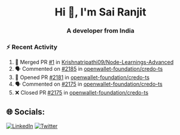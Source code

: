 <h1 align="center">Hi 👋, I'm Sai Ranjit</h1>
<h3 align="center">A developer from India</h3>

### :zap: Recent Activity

<!--START_SECTION:activity-->
1. 🎉 Merged PR [#1](https://github.com/Krishnatripathi09/Node-Learnings-Advanced/pull/1) in [Krishnatripathi09/Node-Learnings-Advanced](https://github.com/Krishnatripathi09/Node-Learnings-Advanced)
2. 🗣 Commented on [#2185](https://github.com/openwallet-foundation/credo-ts/issues/2185#issuecomment-2646980583) in [openwallet-foundation/credo-ts](https://github.com/openwallet-foundation/credo-ts)
3. 💪 Opened PR [#2181](https://github.com/openwallet-foundation/credo-ts/pull/2181) in [openwallet-foundation/credo-ts](https://github.com/openwallet-foundation/credo-ts)
4. 🗣 Commented on [#2175](https://github.com/openwallet-foundation/credo-ts/pull/2175#issuecomment-2641955439) in [openwallet-foundation/credo-ts](https://github.com/openwallet-foundation/credo-ts)
5. ❌ Closed PR [#2175](https://github.com/openwallet-foundation/credo-ts/pull/2175) in [openwallet-foundation/credo-ts](https://github.com/openwallet-foundation/credo-ts)
<!--END_SECTION:activity-->

## 🌐 Socials:
[![LinkedIn](https://img.shields.io/badge/LinkedIn-%230077B5.svg?logo=linkedin&logoColor=white)](https://linkedin.com/in/sairanjit) [![Twitter](https://img.shields.io/badge/Twitter-%231DA1F2.svg?logo=Twitter&logoColor=white)](https://twitter.com/sairanjit_) 
